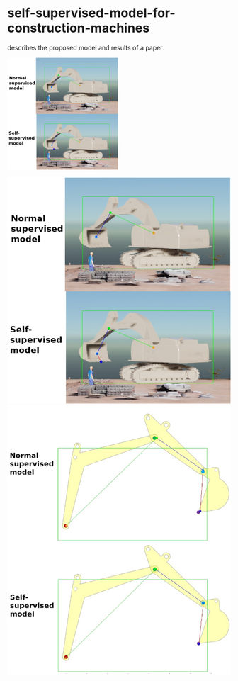 # self-supervised-model-for-construction-machines
describes the proposed model and results of a paper

<img src="https://github.com/alaa-shubbak/self-supervised-model-for-construction-machines/blob/main/images/issac%20all_results.png" width="250">

![issac](https://github.com/alaa-shubbak/self-supervised-model-for-construction-machines/blob/main/images/issac%20all_results.png) ![matlab](https://github.com/alaa-shubbak/self-supervised-model-for-construction-machines/blob/main/images/matlab_results.png)
